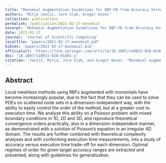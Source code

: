 ```yaml
---
title: "Monomial Augmentation Guidelines for RBF-FD from Accuracy Versus Computational Time Perspective"
authors: 'Mitja Jančič, Jure Slak, Gregor Kosec'
collection: publications
permalink: /publication/2021-02-17-monomial
excerpt: 'Monomial Augmentation Guidelines for RBF-FD from Accuracy Versus Computational Time Perspective.'
date: 2021-02-17
journal: 'Journal of Scientific Computing'
localfile: 'papers/2021-02-17-monomial.pdf'
bibtex: 'papers/2021-02-17-monomial.bib'
officialurl: 'https://link.springer.com/article/10.1007/s10915-020-01401-y'
doi: '10.1007/s10915-020-01401-y'
citation: 'Jančič, Mitja, Jure Slak, and Gregor Kosec. "Monomial augmentation guidelines for rbf-fd from accuracy versus computational time perspective." Journal of Scientific Computing 87.1 (2021): 1-18.'
---
```


## Abstract

Local meshless methods using RBFs augmented with monomials have become increasingly popular, due to the fact that they can be used to solve PDEs on scattered node sets in a dimension-independent way, with the ability to easily control the order of the method, but at a greater cost to execution time. We analyze this ability on a Poisson problem with mixed boundary conditions in 1D, 2D and 3D, and reproduce theoretical convergence orders practically, also in a dimension-independent manner, as demonstrated with a solution of Poisson’s equation in an irregular 4D domain. The results are further combined with theoretical complexity analyses and with conforming execution time measurements, into a study of accuracy versus execution time trade-off for each dimension. Optimal regimes of order for given target accuracy ranges are extracted and presented, along with guidelines for generalization.